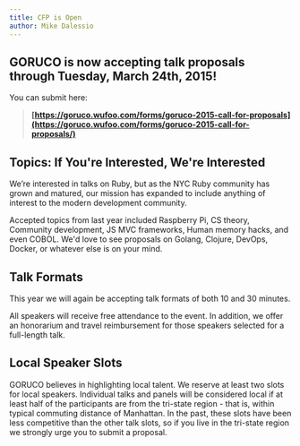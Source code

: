 ```yaml
---
title: CFP is Open
author: Mike Dalessio
---
```


## GORUCO is now accepting talk proposals through Tuesday, March 24th, 2015!

You can submit here:

> __[https://goruco.wufoo.com/forms/goruco-2015-call-for-proposals](https://goruco.wufoo.com/forms/goruco-2015-call-for-proposals/)__



## Topics: If You're Interested, We're Interested

We’re interested in talks on Ruby, but as the NYC Ruby community has grown and matured, our mission has expanded to include anything of interest to the modern development community.

Accepted topics from last year included Raspberry Pi, CS theory, Community development, JS MVC frameworks, Human memory hacks, and even COBOL. We'd love to see proposals on Golang, Clojure, DevOps, Docker, or whatever else is on your mind.


## Talk Formats

This year we will again be accepting talk formats of both 10 and 30 minutes.

All speakers will receive free attendance to the event. In addition, we offer an honorarium and travel reimbursement for those speakers selected for a full-length talk.


## Local Speaker Slots

GORUCO believes in highlighting local talent. We reserve at least two slots for local speakers. Individual talks and panels will be considered local if at least half of the participants are from the tri-state region - that is, within typical commuting distance of Manhattan. In the past, these slots have been less competitive than the other talk slots, so if you live in the tri-state region we strongly urge you to submit a proposal.

